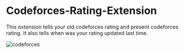 # Codeforces-Rating-Extension
This extension tells your old codeforces rating and present codeforces rating. It also tells when was your rating updated last time.

![codeforces](images/Screenshot-2024-06-20-125615.png)
